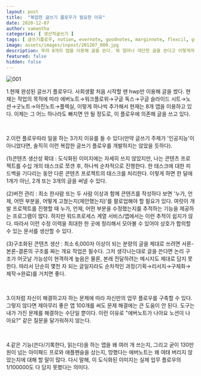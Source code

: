 ```yaml
---
layout: post
title:  "복잡한 글쓰기 플로우가 필요한 이유"
date: 2020-12-07
author: samantha
categories: [ 생산적글쓰기 ]
tags: [ 글쓰기플로우, notion, evernote, goodnotes, marginnote, flexcil, googledocs ]
image: assets/images/inpost/201207_000.jpg
description: 무려 8개의 앱을 이용해 글을 쓴다. 뭐 얼마나 대단한 글을 쓴다고 이렇게까지 자신만의 플로우를 고집하는 걸까? 글쎄, 인공지능 기업에서 일하면 이렇게 변한다!
featured: false
hidden: false
---
```


![001](https://github.com/samantha-writer/samantha-writer.github.io/blob/master/assets/images/inpost/201207_001.jpg?raw=true)

1.현재 완성된 글쓰기 플로우다. 사회생활 처음 시작할 땐 hwp만 이용해 글을 썼다. 현재는  작업의 목적에 따라 에버노트→워크플로위→구글 독스→구글 슬라이드 시트→노션→굿노트→마진노트→플렉실, 이렇게 하나씩 추가해서 현재는 8개 앱을 이용하고 있다. 이제는 그 어느 하나라도 빠지면 안 될 정도로, 이 플로우에 의존해 글을 쓰고 있다.

<br/>

2.이런 플로우따라 일을 하는 3가지 이유를 들 수 있다(만약 글쓰기 주제가 '인공지능'이 아니었다면, 솔직히 이런 복잡한 글쓰기 플로우를 개발하지는 않았을 듯하다).

(1)콘텐츠 생산성 확대 : 도식화된 이미지에는 자세히 쓰지 않았지만, 나는 콘텐츠 프로젝트를 수십 개의 태스크로 쪼갠 후, 하나씩 순차적으로 진행한다. 한 태스크에 대한 피드백을 기다리는 동안 다른 콘텐츠 프로젝트의 태스크를 처리한다. 이렇게 하면 한 달에 1개가 아닌, 2개 또는 3개의 글을 써낼 수 있다.

(2)버전 관리 : 최소 한사람 또는 두 사람 이상과 함께 콘텐츠를 작성하다 보면 '누가, 언제, 어떤 부분을, 어떻게 고쳤는지(제안했는지)'를 팔로업해야 할 필요가 있다. 여럿이 개발 프로젝트를 진행할 때 누가, 언제, 어떤 부분을 수정했는지를 추적하는 기능을 제공하는 프로그램이 많다. 하지만 워드프로세스 계열 서비스/앱에서는 이런 추적이 쉽지가 않다. 따라서 이런 수정 이력을 최대한 한 곳에 정리해서 모아볼 수 있어야 상호가 합의할 수 있는 문서를 생산할 수 있다.

(3)구조화된 콘텐츠 생산 : 최소 6,000자 이상이 되는 분량의 글을 제대로 쓰려면 서론-본론-결론의 구조를 짜는 개요 작업은 필수다. 그저 생각나는대로 글을 쓴다면 논리 구조가 어긋날 가능성이 현격하게 높음은 물론, 본래 전달하려는 메시지도 제대로 담지 못한다. 따라서 단순히 몇천 자 되는 글일지라도 순차적인 과정(기획→리서치→구체화→제작→완료)를 거치면 좋다.

<br/>

3.이처럼 자신이 해결하고자 하는 문제에 따라 자신만의 업무 플로우를 구축할 수 있다. 그렇지 않다면 제아무리 좋은 앱 100개를 써도 문제 해결에는 큰 도움이 안 된다. 도구는 내가 가진 문제를 해결하는 수단일 뿐이다. 이런 이유로 "에버노트가 나아요 노션이 나아요?" 같은 질문을 달가워하지 않는다.

<br/>

4.같은 기능(쓴다/기록한다, 읽는다)을 하는 앱을 왜 여러 개 쓰는지, 그리고 굳이 130만 원이 넘는 아이패드 프로와 애플펜슬을 샀는지, 망했다는 에버노트는 왜 여태 버리지 않았는지에 대해 할 말이 많다. 다시 말해, 이 도식화된 이미지는 실제 업무 플로우의 1/100000도 다 담지 못했다는 의미다.

<br/>
